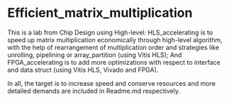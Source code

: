 # Efficient_matrix_multiplication
This is a lab from Chip Design using High-level: HLS_accelerating is to speed up matrix multiplication economically through high-level algorithm, with the help of rearrangement of multiplication order and strategies like unrolling, pipelining or array_partition (using Vitis HLS); And FPGA_accelerating is to add more optimizations with respect to interface and data struct (using Vitis HLS, Vivado and FPGA).

In all, the target is to increase speed and conserve resources and more detailed demands are included in Readme.md respectively.
